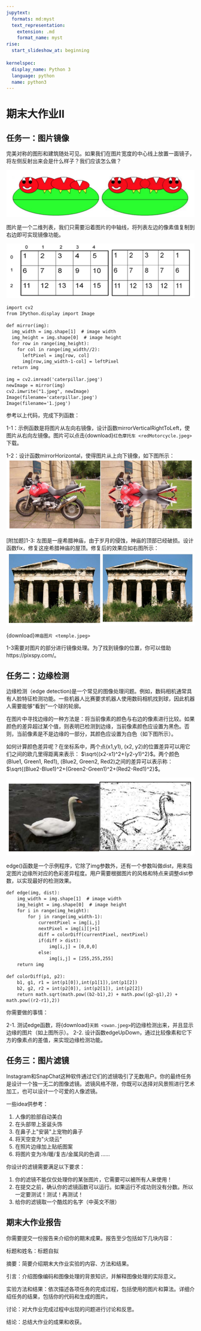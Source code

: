 ```yaml
---
jupytext:
  formats: md:myst
  text_representation:
    extension: .md
    format_name: myst
rise:
  start_slideshow_at: beginning

kernelspec:
  display_name: Python 3
  language: python
  name: python3
---
```


# 期末大作业II #

## 任务一：图片镜像 ##

完美对称的图形和建筑随处可见。如果我们在图片宽度的中心线上放置一面镜子，将左侧反射出来会是什么样子？我们应该怎么做？

![mirror](mirror.png)

图片是一个二维列表，我们只需要沿着图片的中轴线，将列表左边的像素值复制到右边即可实现镜像功能。

![mirrorarray](mirrorarray.png)

```{code-cell} python3
import cv2
from IPython.display import Image

def mirror(img):
  img_width = img.shape[1]  # image width
  img_height = img.shape[0]  # image height
  for row in range(img_height):
    for col in range(img_width//2):
      leftPixel = img[row, col]
      img[row,img_width-1-col] = leftPixel
  return img

img = cv2.imread('caterpillar.jpeg')
newImage = mirror(img)
cv2.imwrite("1.jpeg", newImage)
Image(filename='caterpillar.jpeg') 
Image(filename='1.jpeg') 
```

参考以上代码，完成下列函数：

1-1：示例函数是将图片从左向右镜像，设计函数mirrorVerticalRightToLeft，使图片从右向左镜像。图片可以点击{download}`红色摩托车 <redMotorcycle.jpeg>`下载。

1-2：设计函数mirrorHorizontal，使得图片从上向下镜像，如下图所示：
![mirrormotor](mirrormotor.png)

[附加题]1-3: 左图是一座希腊神庙，由于岁月的侵蚀，神庙的顶部已经破损。设计函数fix，修复这座希腊神庙的屋顶。修复后的效果应如右图所示：
![temple](temple.png)

{download}`神庙图片 <temple.jpeg>`

1-3需要对图片的部分进行镜像处理。为了找到镜像的位置，你可以借助https://pixspy.com/。

## 任务二：边缘检测 ##

边缘检测（edge detection)是一个常见的图像处理问题。例如，数码相机通常具有人脸特征检测功能。一些机器人比赛要求机器人使用数码相机找到球，因此机器人需要能够“看到”一个球的轮廓。

在图片中寻找边缘的一种方法是：将当前像素的颜色与右边的像素进行比较。如果颜色的差异超过某个值，则表明已检测到边缘，当前像素颜色应设置为黑色。否则，当前像素是不是边缘的一部分，其颜色应设置为白色（如下图所示）。

如何计算颜色差异呢？在坐标系中，两个点(x1,y1), (x2, y2)的位置差异可以用它们之间的欧几里得距离来表示： $\sqrt{(x2-x1)^2+(y2-y1)^2}$。两个颜色(Blue1, Green1, Red1), (Blue2, Green2, Red2)之间的差异可以表示称：$\sqrt{(Blue2-Blue1)^2+(Green2-Green1)^2+(Red2-Red1)^2}$。

![edge_swan](edge_swan.png)

edge()函数是一个示例程序，它除了img参数外，还有一个参数叫做dist，用来指定图片边缘所对应的色彩差异程度。用户需要根据图片的风格和特点来调整dist参数，以实现最好的检测效果。

```{code-cell} python3
def edge(img, dist):
    img_width = img.shape[1]  # image width
    img_height = img.shape[0]  # image height
    for i in range(img_height):
        for j in range(img_width-1):
            currentPixel = img[i,j]
            nextPixel = img[i][j+1]
            diff = colorDiff(currentPixel, nextPixel)
            if(diff > dist):
                img[i,j] = [0,0,0]
            else:
                img[i,j] = [255,255,255]
    return img

def colorDiff(p1, p2):
    b1, g1, r1 = int(p1[0]),int(p1[1]),int(p1[2])
    b2, g2, r2 = int(p2[0]), int(p2[1]), int(p2[2])
    return math.sqrt(math.pow((b2-b1),2) + math.pow((g2-g1),2) + math.pow((r2-r1),2))

```
你需要做的事情：

2-1. 测试edge函数，将{download}`天鹅 <swan.jpeg>`的边缘检测出来，并且显示边缘的图片（如上图所示）。
2-2. 设计函数edgeUpDown，通过比较像素和它下方的像素点的差值，来实现边缘检测功能。

## 任务三：图片滤镜 ##

Instagram和SnapChat这种软件通过它们的滤镜吸引了无数用户。你的最终任务是设计一个独一无二的图像滤镜。滤镜风格不限，你既可以选择对风景照进行艺术加工，也可以设计一个可爱的人像滤镜。

一些idea供参考：

1. 人像的脸部自动美白
2. 在头部带上圣诞头饰
3. 在鼻子上"安装"上宠物的鼻子
4. 将天空变为"火烧云"
5. 在照片边缘加上贴纸图案
6. 将图片变为冷/暖/复古/金属风的色调
......

你设计的滤镜需要满足以下要求：

1. 你的滤镜不能仅仅处理你的某张图片，它需要可以被所有人来使用！
2. 在提交之前，确认你的滤镜函数可以运行。如果运行不成功则没有分数。所以一定要测试！测试！再测试！
3. 给你的滤镜取一个酷炫的名字（中英文不限）


## 期末大作业报告 ##

你需要提交一份报告来介绍你的期末成果。报告至少包括如下几块内容：

标题和姓名：标题自拟

摘要：简要介绍期末大作业实验的内容、方法和结果。

引言：介绍图像编码和图像处理的背景知识，并解释图像处理的实际意义。

实验方法和结果：依次描述各项任务的完成过程，包括使用的图片和算法。详细介绍任务的结果，包括你的代码和生成的图片。

讨论：对大作业完成过程中出现的问题进行讨论和反思。

结论：总结大作业的成果和收获。

